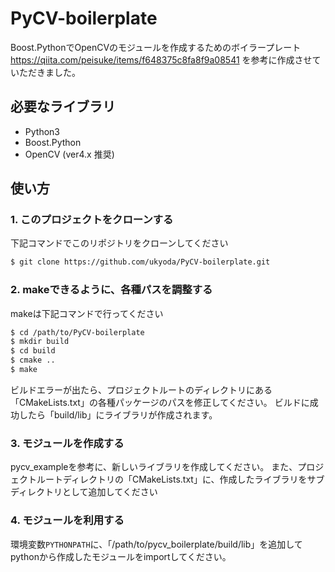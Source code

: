 # PyCV-boilerplate

Boost.PythonでOpenCVのモジュールを作成するためのボイラープレート
https://qiita.com/peisuke/items/f648375c8fa8f9a08541 を参考に作成させていただきました。

## 必要なライブラリ

* Python3
* Boost.Python
* OpenCV (ver4.x 推奨)

## 使い方

### 1. このプロジェクトをクローンする

下記コマンドでこのリポジトリをクローンしてください

```bash
$ git clone https://github.com/ukyoda/PyCV-boilerplate.git
```

### 2. makeできるように、各種パスを調整する

makeは下記コマンドで行ってください

```bash
$ cd /path/to/PyCV-boilerplate
$ mkdir build
$ cd build
$ cmake ..
$ make 
```

ビルドエラーが出たら、プロジェクトルートのディレクトリにある「CMakeLists.txt」の各種パッケージのパスを修正してください。
ビルドに成功したら「build/lib」にライブラリが作成されます。

### 3. モジュールを作成する

pycv_exampleを参考に、新しいライブラリを作成してください。
また、プロジェクトルートディレクトリの「CMakeLists.txt」に、作成したライブラリをサブディレクトリとして追加してください

### 4. モジュールを利用する

環境変数`PYTHONPATH`に、「/path/to/pycv_boilerplate/build/lib」を追加してpythonから作成したモジュールをimportしてください。
